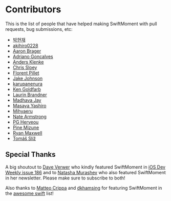 Contributors
============

This is the list of people that have helped making SwiftMoment with pull
requests, bug submissions, etc:

- [박현재](https://github.com/hyeonjae)
- [akihiro0228](https://github.com/akihiro0228)
- [Aaron Brager](https://github.com/getaaron)
- [Adriano Goncalves](https://github.com/amg1976)
- [Anders Klenke](https://github.com/andersklenke)
- [Chris Sloey](https://github.com/chrissloey)
- [Florent Pillet](https://github.com/fpillet)
- [Jake Johnson](https://github.com/johnsonjake)
- [karupanenura](https://github.com/karupanerura)
- [Ken Goldfarb](https://github.com/kengoldfarb)
- [Laurin Brandner](https://github.com/larcus94)
- [Madhava Jay](https://github.com/madhavajay)
- [Masaya Yashiro](https://github.com/yashims)
- [Mihyaeru](https://github.com/mihyaeru21)
- [Nate Armstrong](https://github.com/n8armstrong)
- [PG Herveou](https://github.com/pgherveou)
- [Pine Mizune](https://github.com/pine613)
- [Ryan Maxwell](https://github.com/ryanmaxwell)
- [Tomáš Slíž](https://github.com/tomassliz)

Special Thanks
--------------

A big shoutout to [Dave Verwer](https://twitter.com/daveverwer) who
kindly featured SwiftMoment in [iOS Dev Weekly issue
186](http://iosdevweekly.com/issues/186) and to [Natasha
Murashev](http://natashatherobot.com) who also featured SwiftMoment in
her newsletter. Please make sure to subscribe to both!

Also thanks to [Matteo Crippa](https://github.com/matteocrippa) and
[dkhamsing](https://github.com/dkhamsing) for featuring SwiftMoment in
the [awesome swift](https://github.com/matteocrippa/awesome-swift) list!

